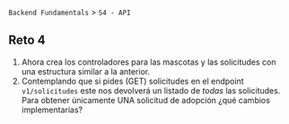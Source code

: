 `Backend Fundamentals` > `S4 - API` 

## Reto 4

1. Ahora crea los controladores para las mascotas y las solicitudes con una estructura similar a la anterior.
2. Contemplando que si pides (GET) solicitudes en el endpoint `v1/solicitudes` este nos devolverá un listado de *todas* las solicitudes. Para obtener únicamente UNA solicitud de adopción ¿qué cambios implementarías?

